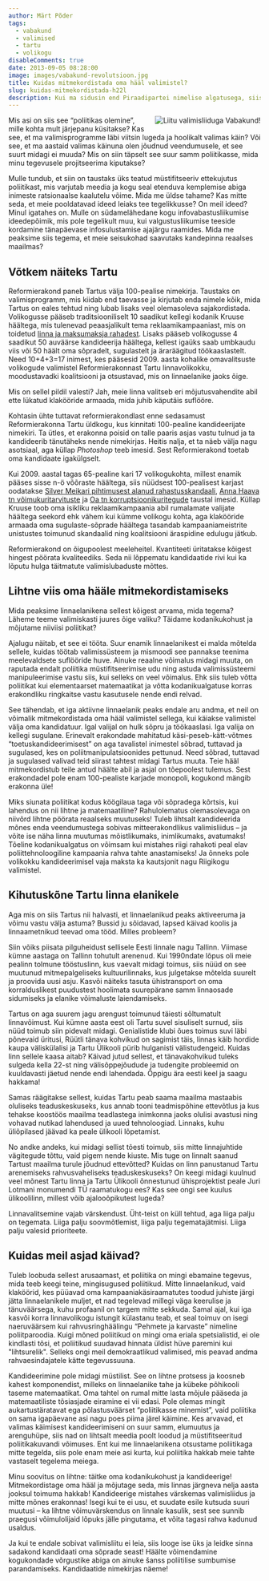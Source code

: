 ```yaml
---
author: Märt Põder
tags:
  - vabakund
  - valimised
  - tartu
  - volikogu
disableComments: true
date: 2013-09-05 08:28:00
image: images/vabakund-revolutsioon.jpg
title: Kuidas mitmekordistada oma hääl valimistel?
slug: kuidas-mitmekordistada-h22l
description: Kui ma sidusin end Piraadipartei nimelise algatusega, siis küsisid mult paljud sõbrad ja tuttavad, kas ma olen nüüd otsustanud “poliitikasse minna”. Esiotsa ei osanud ma selle peale midagi vastata, sest ma ei pidanud oma tegevust kuidagi teistsuguseks sellest, mida ma kogu aeg olin teinud. Küsimus on aga muutunud veelgi aktuaalsemaks nüüd, kus ma olen rohkem kui aasta jagu “poliitikas olnud” ja kavatsen koguni kandideerida Tartu linnavolikokku kogukonnaaktivistide valimisliidus nimega Vabakund. Mistõttu tundub, et ma võlgnen inimkonnale selgituse.
---
```


<a href="http://vabakund.ee"><img style="float: right; margin: 0 0em 0.2em 1.5em;" src="http://boamaod.github.io/images/vnäpud.png" title="Liitu valimisliiduga Vabakund!" alt="Liitu valimisliiduga Vabakund!"></a>Mis asi on siis see “poliitikas olemine”, mille kohta mult järjepanu küsitakse? Kas see, et ma valimisprogramme läbi viitsin lugeda ja hoolikalt valimas käin? Või see, et ma aastaid valimas käinuna olen jõudnud veendumusele, et see suurt midagi ei muuda? Mis on siin täpselt see suur samm poliitikasse, mida minu tegevusele projitseerima kiputakse?
 
Mulle tundub, et siin on taustaks üks teatud müstifitseeriv ettekujutus poliitikast, mis varjutab meedia ja kogu seal etenduva kemplemise abiga inimeste ratsionaalse kaalutelu võime. Mida me üldse tahame? Kas mitte seda, et meie pooldatavad ideed leiaks tee tegelikkusse? On meil ideed? Minul igatahes on. Mulle on südamelähedane kogu infovabastusliikumise ideedepõimik, mis pole tegelikult muu, kui valgustusliikumise teeside kordamine tänapäevase infosulustamise ajajärgu raamides. Mida me peaksime siis tegema, et meie seisukohad saavutaks kandepinna reaalses maailmas?
 
<h2>Võtkem näiteks Tartu</h2>
 
Reformierakond paneb Tartus välja 100-pealise nimekirja. Taustaks on valimisprogramm, mis kiidab end taevasse ja kirjutab enda nimele kõik, mida Tartus on eales tehtud ning lubab lisaks veel olemasoleva sajakordistada. Volikogusse pääseb traditsiooniliselt 10 saadikut kellegi kodanik Kruuse häältega, mis tulenevad peaasjalikult tema reklaamikampaaniast, mis on toidetud <a href="http://www.tartupostimees.ee/1312144/meer-eitab-reklaamiga-kohukese-tegemist">linna ja maksumaksja rahadest</a>. Lisaks pääseb volikogusse 4 saadikut 50 auväärse kandideerija häältega, kellest igaüks saab umbkaudu viis või 50 häält oma sõpradelt, sugulastelt ja äraräägitud töökaaslastelt. Need 10+4+3=17 inimest, kes pääsesid 2009. aasta kohalike omavalitsuste volikogude valimistel Reformierakonnast Tartu linnavolikokku, moodustavadki koalitsiooni ja otsustavad, mis on linnaelanike jaoks õige.
 
Mis on sellel pildil valesti? Jah, meie linna valitseb eri mõjutusvahendite abil ette lükatud klakööride armaada, mida juhib käputäis suflööre.
 
Kohtasin ühte tuttavat reformierakondlast enne sedasamust Reformierakonna Tartu üldkogu, kus kinnitati 100-pealine kandideerijate nimekiri. Ta ütles, et erakonna poisid on talle paaris asjas vastu tulnud ja ta kandideerib tänutäheks nende nimekirjas. Heitis nalja, et ta näeb välja nagu asotsiaal, aga küllap <em>Photoshop</em> teeb imesid. Sest Reformierakond toetab oma kandidaate igakülgselt.
 
Kui 2009. aastal tagas 65-pealine kari 17 volikogukohta, millest enamik pääses sisse n-ö võõraste häältega, siis nüüdsest 100-pealisest karjast oodatakse <a href="http://et.wikipedia.org/wiki/Reformierakonna_rahastamisskandaal">Silver Meikari pihtimusest alanud rahastusskandaali</a>, <a href="http://uudised.err.ee/?06276456">Anna Haava tn võimukuritarvituste</a> ja <a href="http://www.tartupostimees.ee/1242454/mihkel-kunnus-poliitikud-ja-pedagoogid-meil-korruptsiooniaarne-tanavas">Oa tn korruptsioonikuritegude</a> taustal imesid. Küllap Kruuse toob oma isikliku reklaamikampaania abil rumalamate valijate häältega seekord ehk vähem kui kümme volikogu kohta, aga klakööride armaada oma sugulaste-sõprade häältega tasandab kampaaniameistrite unistustes toimunud skandaalid ning koalitsiooni äraspidine edulugu jätkub.
 
Reformierakond on õigupoolest meeleheitel. Kvantiteeti üritatakse kõigest hingest pöörata kvaliteediks. Seda nii lõppematu kandidaatide rivi kui ka lõputu hulga täitmatute valimislubaduste mõttes.
 
<h2>Lihtne viis oma hääle mitmekordistamiseks</h2>

Mida peaksime linnaelanikena sellest kõigest arvama, mida tegema? Läheme teeme valimiskasti juures õige valiku? Täidame kodanikukohust ja mõjutame niiviisi poliitikat?
 
Ajalugu näitab, et see ei tööta. Suur enamik linnaelanikest ei malda mõtelda sellele, kuidas töötab valimissüsteem ja mismoodi see pannakse teenima meelevaldsete suflööride huve. Ainuke reaalne võimalus midagi muuta, on raputada endalt poliitika müstifitseerimise udu ning astuda valimissüsteemi manipuleerimise vastu siis, kui selleks on veel võimalus. Ehk siis tuleb võtta poliitikat kui elementaarset matemaatikat ja võtta kodanikualgatuse korras erakondliku ringkaitse vastu kasutusele nende endi relvad.
 
See tähendab, et iga aktiivne linnaelanik peaks endale aru andma, et neil on võimalik mitmekordistada oma hääl valimistel sellega, kui käiakse valimistel välja oma kandidatuur. Igal valijal on hulk sõpru ja töökaaslasi. Iga valija on kellegi sugulane. Erinevalt erakondade mahitatud käsi-peseb-kätt-võtmes “toetuskandideerimisest” on aga tavalistel inimestel sõbrad, tuttavad ja sugulased, kes on poliitmanipulatsioonides pettunud. Need sõbrad, tuttavad ja sugulased valivad teid siirast tahtest midagi Tartus muuta. Teie hääl mitmekordistub teile antud häälte abil ja asjal on tõepoolest tulemus. Sest erakondadel pole enam 100-pealiste karjade monopoli, kogukond mängib erakonna üle!
 
Miks siunata poliitikat kodus köögilaua taga või sõpradega kõrtsis, kui lahendus on nii lihtne ja matemaatiline? Rahulolematus olemasolevaga on niivõrd lihtne pöörata reaalseks muutuseks! Tuleb lihtsalt kandideerida mõnes enda veendumustega sobivas mitteerakondlikus valimisliidus – ja võite ise näha linna muutumas mõistlikumaks, inimlikumaks, avatumaks! Tõeline kodanikualgatus on võimsam kui mistahes riigi rahakoti peal elav poliittehnoloogiline kampaania rahva tahte anastamiseks! Ja õnneks pole volikokku kandideerimisel vaja maksta ka kautsjonit nagu Riigikogu valimistel.

<h2>Kihutuskõne Tartu linna elanikele</h2>

Aga mis on siis Tartus nii halvasti, et linnaelanikud peaks aktiveeruma ja võimu vastu välja astuma? Bussid ju sõidavad, lapsed käivad koolis ja linnaametnikud teevad oma tööd. Milles probleem?
 
Siin võiks piisata pilguheidust sellisele Eesti linnale nagu Tallinn. Viimase kümne aastaga on Tallinn tohutult arenenud. Kui 1990ndate lõpus oli meie pealinn tolmune tööstuslinn, kus vaevalt midagi toimus, siis nüüd on see muutunud mitmepalgeliseks kultuurilinnaks, kus julgetakse mõtelda suurelt ja proovida uusi asju. Kasvõi näiteks tasuta ühistransport on oma korralduslikest puudustest hoolimata suurepärane samm linnaosade sidumiseks ja elanike võimaluste laiendamiseks.
 
Tartus on aga suurem jagu arengust toimunud täiesti sõltumatult linnavõimust. Kui kümne aasta eest oli Tartu suvel sisuliselt surnud, siis nüüd toimub siin pidevalt midagi. Genialistide klubi õues toimus suvi läbi põnevaid üritusi, Rüütli tänava kohvikud on sagimist täis, linnas käib hordide kaupa väliskülalisi ja Tartu Ülikooli pürib hulganisti välistudengeid. Kuidas linn sellele kaasa aitab? Käivad jutud sellest, et tänavakohvikud tuleks sulgeda kella 22-st ning välisõppejõudude ja tudengite probleemid on kuuldavasti jäetud nende endi lahendada. Õppigu ära eesti keel ja saagu hakkama!
 
Samas räägitakse sellest, kuidas Tartu peab saama maailma mastaabis oluliseks teaduskeskuseks, kus annab tooni teadmispõhine ettevõtlus ja kus tehakse koostöös maailma teadlastega inimkonna jaoks olulisi avastusi ning vohavad nutikad lahendused ja uued tehnoloogiad. Linnaks, kuhu üliõpilased jäävad ka peale ülikooli lõpetamist.
 
No andke andeks, kui midagi sellist tõesti toimub, siis mitte linnajuhtide vägitegude tõttu, vaid pigem nende kiuste. Mis tuge on linnalt saanud Tartust maailma turule jõudnud ettevõtted? Kuidas on linn panustanud Tartu arenemiseks rahvusvaheliseks teaduskeskuseks? On keegi midagi kuulnud veel mõnest Tartu linna ja Tartu Ülikooli õnnestunud ühisprojektist peale Juri Lotmani monumendi TÜ raamatukogu ees? Kas see ongi see kuulus ülikoolilinn, millest võib ajalooõpikutest lugeda?
 
Linnavalitsemine vajab värskendust. Üht-teist on küll tehtud, aga liiga palju on tegemata. Liiga palju soovmõtlemist, liiga palju tegematajätmisi. Liiga palju valesid prioriteete.

<h2>Kuidas meil asjad käivad?</h2>
 
Tuleb loobuda sellest arusaamast, et poliitika on mingi ebamaine tegevus, mida teeb keegi teine, mingisugused poliitikud. Mitte linnaelanikud, vaid klaköörid, kes püüavad oma kampaaniakäsiraamatutes toodud juhiste järgi jätta linnaelanikele muljet, et nad tegelevad millegi väga keerulise ja tänuväärsega, kuhu profaanil on targem mitte sekkuda. Samal ajal, kui iga kasvõi korra linnavolikogu istungit külastanu teab, et seal toimuv on isegi naeruväärsem kui rahvusringhäälingu “Pehmete ja karvaste” nimeline poliitparoodia. Kuigi mõned poliitikud on mingi oma eriala spetsialistid, ei ole kindlasti tõsi, et poliitikud suudavad hinnata üldist hüve paremini kui "lihtsurelik". Selleks ongi meil demokraatlikud valimised, mis peavad andma rahvaesindajatele kätte tegevussuuna.
 
Kandideerimine pole midagi müstilist. See on lihtne protsess ja koosneb kahest komponendist, milleks on linnaelanike tahe ja kübeke põhikooli taseme matemaatikat. Oma tahtel on rumal mitte lasta mõjule pääseda ja matemaatiliste tõsiasjade eiramine ei vii edasi. Pole olemas mingit aukartustäratavat ega põlastusväärset “poliitikasse minemist”, vaid poliitika on sama igapäevane asi nagu poes piima järel käimine. Kes arvavad, et valimas käimisest kandideerimiseni on suur samm, elumuutus ja arenguhüpe, siis nad on lihtsalt meedia poolt loodud ja müstifitseeritud poliitikakuvandi võimuses. Ent kui me linnaelanikena otsustame poliitikaga mitte tegelda, siis pole enam meie asi kurta, kui poliitika hakkab meie tahte vastaselt tegelema meiega.
 
Minu soovitus on lihtne: täitke oma kodanikukohust ja kandideerige! Mitmekordistage oma hääl ja mõjutage seda, mis linnas järgneva nelja aasta jooksul toimuma hakkab! Kandideerige mistahes värskemas valimisliidus ja mitte mõnes erakonnas! Isegi kui te ei usu, et suudate esile kutsuda suuri muutusi – ka lihtne võimuvärskendus on linnale kasulik, sest see sunnib praegusi võimulolijaid lõpuks jälle pingutama, et võita tagasi rahva kadunud usaldus.
 
Ja kui te endale sobivat valimisliitu ei leia, siis looge ise üks ja leidke sinna sadakond kandidaati oma sõprade seast! Häälte võimendamine kogukondade võrgustike abiga on ainuke šanss poliitilise sumbumise parandamiseks. Kandidaatide nimekirjas näeme!
